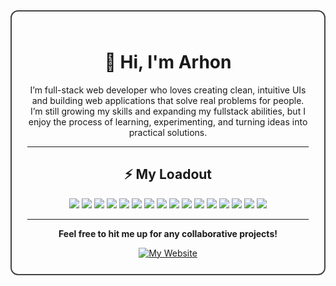 <div align="center" style="border: 2px solid #444; border-radius: 12px; padding: 25px;">
  <h1>🤖 Hi, I'm Arhon</h1>
  <p>
    I’m full-stack web developer who loves creating clean, intuitive UIs and 
    building web applications that solve real problems for people. I’m still 
    growing my skills and expanding my fullstack abilities, but I enjoy the 
    process of learning, experimenting, and turning ideas into practical solutions.
  </p>

  <hr>

  <h2>⚡ My Loadout</h2>
  <p>
    <img src="https://img.shields.io/badge/JavaScript-323330?style=for-the-badge&logo=javascript&logoColor=F7DF1E"/>
    <img src="https://img.shields.io/badge/TypeScript-007ACC?style=for-the-badge&logo=typescript&logoColor=white"/>
    <img src="https://img.shields.io/badge/React-20232A?style=for-the-badge&logo=react&logoColor=61DAFB"/>
    <img src="https://img.shields.io/badge/Node.js-43853D?style=for-the-badge&logo=node.js&logoColor=white"/>
    <img src="https://img.shields.io/badge/.NET-5C2D91?style=for-the-badge&logo=.net&logoColor=white"/>
    <img src="https://img.shields.io/badge/MongoDB-4EA94B?style=for-the-badge&logo=mongodb&logoColor=white"/>
    <img src="https://img.shields.io/badge/PostgreSQL-316192?style=for-the-badge&logo=postgresql&logoColor=white"/>
    <img src="https://img.shields.io/badge/Vite-646CFF?style=for-the-badge&logo=vite&logoColor=white"/>
    <img src="https://img.shields.io/badge/CSS-663399?style=for-the-badge&logo=css&logoColor=white"/>
    <img src="https://img.shields.io/badge/Tailwind_CSS-38B2AC?style=for-the-badge&logo=tailwind-css&logoColor=white"/>
    <img src="https://img.shields.io/badge/HTML5-E34F26?style=for-the-badge&logo=html5&logoColor=white"/>
    <img src="https://img.shields.io/badge/Next.js-000000?style=for-the-badge&logo=next.js&logoColor=white"/>
    <img src="https://img.shields.io/badge/Supabase-181818?style=for-the-badge&logo=supabase&logoColor=3FCF8E"/>
    <img src="https://img.shields.io/badge/Firebase-F5820D?style=for-the-badge&logo=Firebase&logoColor=white"/>
    <img src="https://img.shields.io/badge/Express.js-404D59?style=for-the-badge&logo=express&logoColor=white"/>
    <img src="https://img.shields.io/badge/Vercel-000000?style=for-the-badge&logo=vercel&logoColor=white"/>
  </p>

  <hr>

  <p><strong>Feel free to hit me up for any collaborative projects!</strong></p>
  <a href="https://aendoarphin.com">
    <img src="https://img.shields.io/badge/My_Website-aendoarphin.com-black?style=for-the-badge&logo=vercel&logoColor=white" alt="My Website"/>
  </a>

</div>
